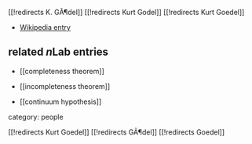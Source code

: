 [[!redirects K. GÃ¶del]]
[[!redirects Kurt Godel]]
[[!redirects Kurt Goedel]]

* [Wikipedia entry](http://en.wikipedia.org/wiki/Kurt_GÃ¶del)

## related $n$Lab entries

* [[completeness theorem]]

* [[incompleteness theorem]]

* [[continuum hypothesis]]

category: people

[[!redirects Kurt Goedel]]
[[!redirects GÃ¶del]]
[[!redirects Goedel]]

